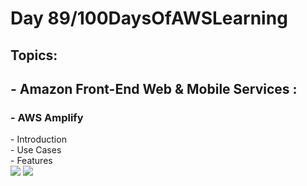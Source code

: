 <h1> Day 89/100DaysOfAWSLearning </h1>
<h2> Topics: </h2>

 <h2>  - Amazon Front-End Web & Mobile Services : </h2>


<h3> - AWS Amplify </h3> 
      - Introduction <br>
      - Use Cases <br>
      - Features <br>
      
               
<img src = "https://github.com/thetechgirlgita/100-days-of-aws-learning/blob/master/Images/Day88/88_1.jpg?raw=true">
<img src = "https://github.com/thetechgirlgita/100-days-of-aws-learning/blob/master/Images/Day88/88_2.jpg?raw=true">
